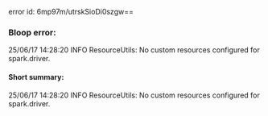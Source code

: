 error id: 6mp97m/utrskSioDi0szgw==
### Bloop error:

25/06/17 14:28:20 INFO ResourceUtils: No custom resources configured for spark.driver.
#### Short summary: 

25/06/17 14:28:20 INFO ResourceUtils: No custom resources configured for spark.driver.